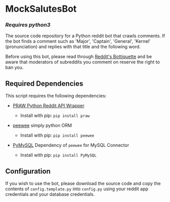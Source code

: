 # MockSalutesBot
### ***Requires python3***
 
 The source code repository for a Python reddit bot that crawls comments. If the bot finds a comment such as 'Major', 'Captain', 'General', 'Kernel' (pronunciation) and replies with that title and the following word.

Before using this bot, please read through [Reddit's Bottiquette](https://www.reddit.com/wiki/bottiquette) and be aware that moderators of subreddits you comment on reserve the right to ban you.


## Required Dependencies
This script requires the following dependencies:
- [PRAW Python Reddit API Wrapper](https://praw.readthedocs.io/en/latest/getting_started/quick_start.html)
    - Install with pip: `pip install praw`

- [peewee](http://peewee.readthedocs.io/en/latest/peewee/quickstart.html) simply python ORM
    - Install with pip: `pip install peewee`

- [PyMySQL](https://github.com/PyMySQL/PyMySQL) Dependency of `peewee` for MySQL Connector
     - Install with pip: `pip install PyMySQL`

## Configuration
If you wish to use the bot, please download the source code and copy the contents of `config.template.py` into `config.py` using your reddit app credentials and your database credentials.
